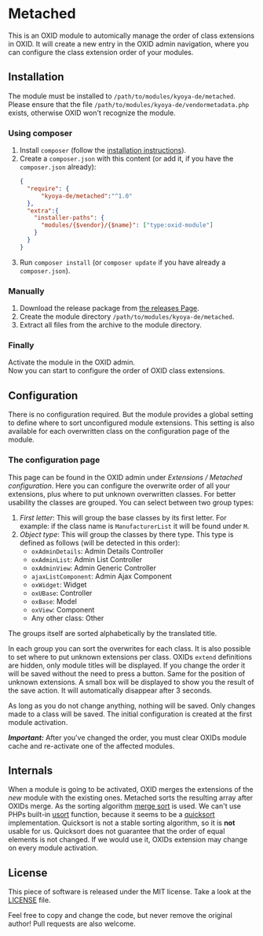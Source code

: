 # Metached

This is an OXID module to automically manage the order of class extensions in OXID. It will create a new entry in the OXID admin navigation,
where you can configure the class extension order of your modules. 

## Installation

The module must be installed to `/path/to/modules/kyoya-de/metached`.
Please ensure that the file `/path/to/modules/kyoya-de/vendormetadata.php` exists,
otherwise OXID won't recognize the module.

### Using composer

1. Install `composer` (follow the [installation instructions](https://getcomposer.org/download/)).
2. Create a `composer.json` with this content (or add it, if you have the `composer.json` already):
    ```json
    {
      "require": {
          "kyoya-de/metached":"^1.0"
      },
      "extra":{
        "installer-paths": {
          "modules/{$vendor}/{$name}": ["type:oxid-module"]
        }
      }
    }
    ```
3. Run `composer install` (or `composer update` if you have already a `composer.json`).

### Manually

1. Download the release package from [the releases Page](https://github.com/kyoya-de/metached/releases).
2. Create the module directory `/path/to/modules/kyoya-de/metached`.
3. Extract all files from the archive to the module directory.

### Finally

Activate the module in the OXID admin.<br>
Now you can start to configure the order of OXID class extensions. 

## Configuration

There is no configuration required. But the module provides a global setting to define where to sort unconfigured module extensions.
This setting is also available for each overwritten class on the configuration page of the module.

### The configuration page

This page can be found in the OXID admin under *Extensions / Metached configuration*. Here you can configure the overwrite order of
all your extensions, plus where to put unknown overwritten classes. For better usability the classes are grouped. You can
select between two group types:

1. *First letter*: This will group the base classes by its first letter.
   For example: if the class name is `ManufacturerList` it will be found under `M`.
2. *Object type*: This will group the classes by there type. This type is defined as follows (will be detected in this order):
   * `oxAdminDetails`: Admin Details Controller
   * `oxAdminList`: Admin List Controller
   * `oxAdminView`: Admin Generic Controller
   * `ajaxListComponent`: Admin Ajax Component
   * `oxWidget`: Widget
   * `oxUBase`: Controller
   * `oxBase`: Model
   * `oxView`: Component
   * Any other class: Other

The groups itself are sorted alphabetically by the translated title.

In each group you can sort the overwrites for each class. It is also possible to set where to put unknown extensions per class.
OXIDs `extend` definitions are hidden, only module titles will be displayed.
If you change the order it will be saved without the need to press a button. Same for the position of unknown extensions.
A small box will be displayed to show you the result of the save action. It will automatically disappear after 3 seconds.

As long as you do not change anything, nothing will be saved. Only changes made to a class will be saved. The initial configuration
is created at the first module activation.

***Important:*** After you've changed the order, you must clear OXIDs module cache and re-activate one of the affected modules.

## Internals

When a module is going to be activated, OXID merges the extensions of the *new* module with the existing ones.
Metached sorts the resulting array after OXIDs merge. As the sorting algorithm [merge sort](https://en.wikipedia.org/wiki/Merge_sort) is used.
We can't use PHPs built-in [usort](https://secure.php.net/manual/en/function.usort.php) function, because it seems to be a
[quicksort](https://en.wikipedia.org/wiki/Quicksort) implementation. Quicksort is not a stable sorting algorithm, so it is **not** usable for us.
Quicksort does not guarantee that the order of equal elements is not changed. If we would use it, OXIDs extension may change on every module activation.

## License

This piece of software is released under the MIT license. Take a look at the [LICENSE](./LICENSE) file.

Feel free to copy and change the code, but never remove the original author! Pull requests are also welcome.
